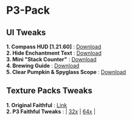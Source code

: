 # P3-Pack

## UI Tweaks
**1. Compass HUD [1.21.60]** : [Download](https://github.com/Xodernz/P3-Compass-and-Clock-HUD/releases/download/1.21.60/P3.Compass.HUD.mcpack)\
**2. Hide Enchantment Text** : [Download](https://github.com/Xodernz/Hide-Enchantment-Text/releases/download/1.0.0/Hide.Enchant.mcpack)\
**3. Mini "Stack Counter"** : [Download](https://github.com/Xodernz/Mini-Stack-Counter/releases/download/1.0/mini.stack.counter.mcpack)\
**4. Brewing Guide** : [Download](https://github.com/Xodernz/Brewing-Guide/releases/download/1.0/Brewing.Guide.mcpack)\
**5. Clear Pumpkin & Spyglass Scope** : [Download](https://github.com/Xodernz/Clear-Pumpkin-Spyglass/releases/download/1.0/Clear.Pumpkin.Spyglass.mcpack)

## Texture Packs Tweaks
**1. Original Faithful** : [Link](https://faithfulpack.net/)\
**2. P3 Faithful Tweaks** : | [32x](https://github.com/Xodernz/P3-Faithful-Tweaks/releases/download/1.0/P3.Faithfull.Tweaks.32x.mcpack) | [64x](https://github.com/Xodernz/P3-Faithful-Tweaks/releases/download/1.0/P3.Faithfull.Tweaks.32x.mcpack) |
